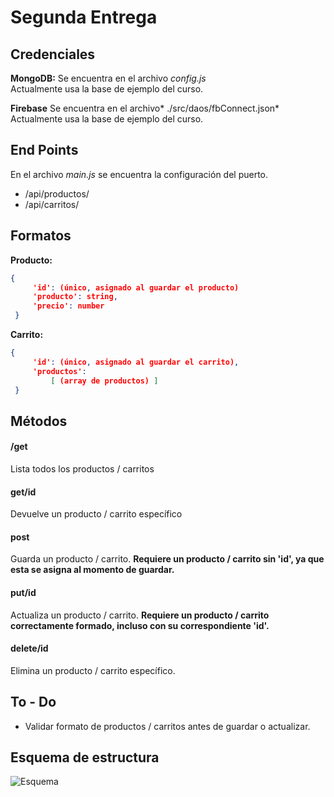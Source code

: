 # Segunda Entrega

## Credenciales
**MongoDB:**
Se encuentra en el archivo *config.js*  
Actualmente usa la base de ejemplo del curso.

**Firebase**
Se encuentra en el archivo* ./src/daos/fbConnect.json*  
Actualmente usa la base de ejemplo del curso.

## End Points
En el archivo *main.js*  se encuentra la configuración del puerto.
- /api/productos/
- /api/carritos/

## Formatos
**Producto:**
   ```json
 {
    	'id': (único, asignado al guardar el producto)
    	'producto': string,
    	'precio': number
    }
```
**Carrito:**
   ```json
 {
    	'id': (único, asignado al guardar el carrito),
    	'productos':
    		[ (array de productos) ]
    }
```

## Métodos
#### /get
Lista todos los productos / carritos

#### get/id
Devuelve un producto / carrito específico

#### post
Guarda un producto / carrito.
**Requiere un producto / carrito sin 'id', ya que esta se asigna al momento de guardar.**

#### put/id
Actualiza un producto / carrito.
**Requiere un producto / carrito correctamente formado, incluso con su correspondiente 'id'.**

#### delete/id
Elimina un producto / carrito específico.

## To - Do
- Validar formato de productos / carritos antes de guardar o actualizar.

## Esquema de estructura
![Esquema](https://github.com/renedonaire/backend/blob/Segunda_Entrega/images/Segunda_Entrega.jpg "Esquema")
